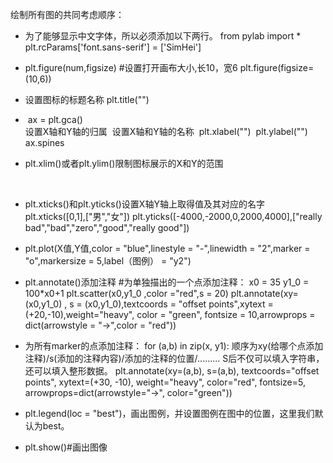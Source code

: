 绘制所有图的共同考虑顺序：



- 为了能够显示中文字体，所以必须添加以下两行。
  from pylab import *
  plt.rcParams['font.sans-serif'] = ['SimHei']






- plt.figure(num,figsize)
  #设置打开画布大小,长10，宽6
  plt.figure(figsize=(10,6))



- 设置图标的标题名称
  plt.title("")

- ​    ax = plt.gca()   
  ​     设置X轴和Y轴的归属
  ​     设置X轴和Y轴的名称
  ​     plt.xlabel("")
  ​     plt.ylabel("")
  ​     ax.spines



- plt.xlim()或者plt.ylim()限制图标展示的X和Y的范围

​     

- plt.xticks()和plt.yticks()设置X轴Y轴上取得值及其对应的名字
  ​     plt.xticks([0,1],["男","女"])
  ​     plt.yticks([-4000,-2000,0,2000,4000],["really bad","bad","zero","good","really good"])



- plt.plot(X值,Y值,color = "blue",linestyle = "-",linewidth = "2",marker = "o",markersize = 5,label（图例） = "y2")
  



- plt.annotate()添加注释
  #为单独描出的一个点添加注释：
  x0 = 35
  y1_0 = 100*x0+1
  plt.scatter(x0,y1_0 ,color ="red",s = 20)
  plt.annotate(xy=(x0,y1_0) , s = (x0,y1_0),textcoords = "offset points",xytext = (+20,-10),weight="heavy",
                   color = "green", fontsize = 10,arrowprops = dict(arrowstyle = "->",color = "red"))

  

- 为所有marker的点添加注释：
  for (a,b) in zip(x, y1):
      顺序为xy(给哪个点添加注释)/s(添加的注释内容)/添加的注释的位置/.........      S后不仅可以填入字符串，还可以填入整形数据。
      plt.annotate(xy=(a,b), s=(a,b), textcoords="offset points", xytext=(+30, -10), weight="heavy",
                   color="red", fontsize=5, arrowprops=dict(arrowstyle="->", color="green"))

- plt.legend(loc = "best")，画出图例，并设置图例在图中的位置，这里我们默认为best。

- plt.show()#画出图像